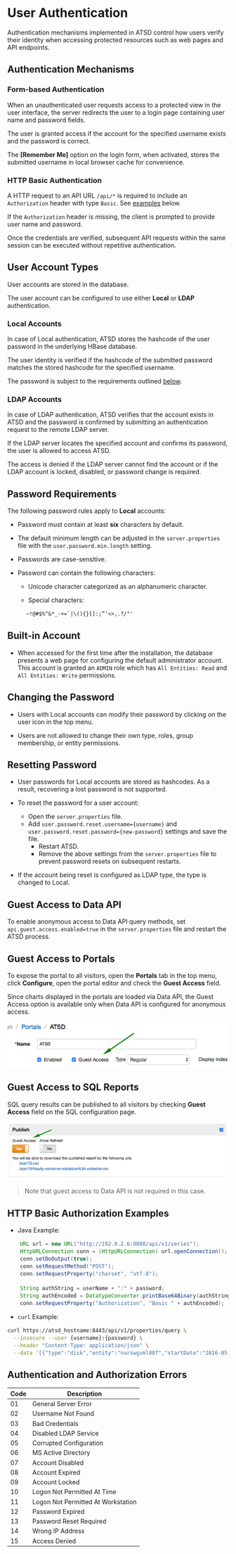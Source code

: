 # User Authentication

Authentication mechanisms implemented in ATSD control how users verify their identity when accessing protected resources such as web pages and API endpoints.

## Authentication Mechanisms

### Form-based Authentication

When an unauthenticated user requests access to a protected view in the user interface, the server redirects the user to a login page containing user name and password fields.

The user is granted access if the account for the specified username exists and the password is correct.

The **[Remember Me]** option on the login form, when activated, stores the submitted username in local browser cache for convenience.

### HTTP Basic Authentication

A HTTP request to an API URL `/api/*` is required to include an `Authorization` header with type `Basic`. See [examples](#http-basic-authorization-examples) below.

If the `Authorization` header is missing, the client is prompted to provide user name and password.

Once the credentials are verified, subsequent API requests within the same session can be executed without repetitive authentication.

## User Account Types

User accounts are stored in the database.

The user account can be configured to use either **Local** or **LDAP** authentication.

### Local Accounts

In case of Local authentication, ATSD stores the hashcode of the user password in the underlying HBase database.

The user identity is verified if the hashcode of the submitted password matches the stored hashcode for the specified username.

The password is subject to the requirements outlined [below](#password-requirements).

### LDAP Accounts

In case of LDAP authentication, ATSD verifies that the account exists in ATSD and the password is confirmed by submitting an authentication request to the remote LDAP server.

If the LDAP server locates the specified account and confirms its password, the user is allowed to access ATSD.

The access is denied if the LDAP server cannot find the account or if the LDAP account is locked, disabled, or password change is required.

## Password Requirements

The following password rules apply to **Local** accounts:

* Password must contain at least **six** characters by default.

* The default minimum length can be adjusted in the `server.properties` file with the `user.password.min.length` setting.

* Passwords are case-sensitive.

* Password can contain the following characters:

  * Unicode character categorized as an alphanumeric character.

  * Special characters:

```txt
      ~!@#$%^&*_-+=`|\(){}[]:;”‘<>,.?/"'
```

## Built-in Account

* When accessed for the first time after the installation, the database presents a web page for configuring the default administrator account. This account is granted an `ADMIN` role which has `All Entities: Read` and `All Entities: Write` permissions.

## Changing the Password

* Users with Local accounts can modify their password by clicking on the user icon in the top menu.

* Users are not allowed to change their own type, roles, group membership, or entity permissions.

## Resetting Password

* User passwords for Local accounts are stored as hashcodes. As a result, recovering a lost password is not supported.

* To reset the password for a user account:
  * Open the `server.properties` file.
  * Add `user.password.reset.username={username}` and `user.password.reset.password={new-password}` settings and save the file.
    * Restart ATSD.
    * Remove the above settings from the `server.properties` file to prevent password resets on subsequent restarts.

* If the account being reset is configured as LDAP type, the type is changed to Local.

## Guest Access to Data API

To enable anonymous access to Data API query methods, set `api.guest.access.enabled=true` in the `server.properties` file and restart the ATSD process.

## Guest Access to Portals

To expose the portal to all visitors, open the **Portals** tab in the top menu, click **Configure**, open the portal editor and check the **Guest Access** field.

Since charts displayed in the portals are loaded via Data API, the Guest Access option is available only when Data API is configured for anonymous access.

![portal guest](./images/portal-guest.png)

## Guest Access to SQL Reports

SQL query results can be published to all visitors by checking **Guest Access** field on the SQL configuration page.

![sql guest](./images/sql-guest-access.png)

> Note that guest access to Data API is not required in this case.

## HTTP Basic Authorization Examples

* Java Example:

```java
    URL url = new URL("http://192.0.2.6:8088/api/v1/series");
    HttpURLConnection conn = (HttpURLConnection) url.openConnection();
    conn.setDoOutput(true);
    conn.setRequestMethod("POST");
    conn.setRequestProperty("charset", "utf-8");

    String authString = userName + ":" + password;
    String authEncoded = DatatypeConverter.printBase64Binary(authString.getBytes());
    conn.setRequestProperty("Authorization", "Basic " + authEncoded);
```

* `curl` Example:

```bash
curl https://atsd_hostname:8443/api/v1/properties/query \
  --insecure --user {username}:{password} \
  --header "Content-Type: application/json" \
  --data '[{"type":"disk","entity":"nurswgvml007","startDate":"2016-05-25T04:00:00Z","endDate":"now"}]'
```

## Authentication and Authorization Errors

**Code** | **Description**
---|---
01 | General Server Error
02 | Username Not Found
03 | Bad Credentials
04 | Disabled LDAP Service
05 | Corrupted Configuration
06 | MS Active Directory
07 | Account Disabled
08 | Account Expired
09 | Account Locked
10 | Logon Not Permitted At Time
11 | Logon Not Permitted At Workstation
12 | Password Expired
13 | Password Reset Required
14 | Wrong IP Address
15 | Access Denied